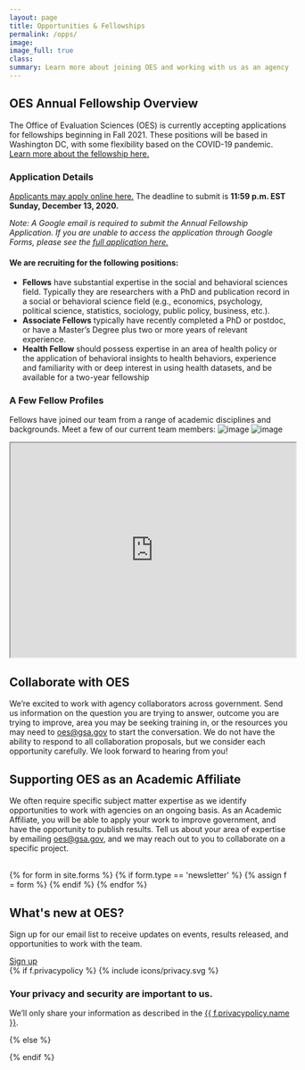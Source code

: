```yaml
---
layout: page
title: Opportunities & Fellowships
permalink: /opps/
image:
image_full: true
class:
summary: Learn more about joining OES and working with us as an agency collaborator or affiliate.
---
```


## OES Annual Fellowship Overview
The Office of Evaluation Sciences (OES) is currently accepting applications for fellowships beginning in Fall 2021. These positions will be based in Washington DC, with some flexibility based on the COVID-19 pandemic. <a href="{{ '/assets/files/GSA_OES_SolicitationFY21.pdf' | prepend: site.baseurl }}">Learn more about the fellowship here.</a> 
 
### Application Details
<a href="https://docs.google.com/forms/d/1jQYihtWnsD9ZK-xQws4sZDheQryxHDT3Yn3HieXQf2s/prefill">Applicants may apply online here.</a> The deadline to submit is **11:59 p.m. EST Sunday, December 13, 2020.**

*Note: A Google email is required to submit the Annual Fellowship Application. If you are unable to access the application through Google Forms, please see the <a href="https://oes.gsa.gov/assets/files/oes-fy21-fellowship-application.pdf">full application here.</a>* 

#### We are recruiting for the following positions:
- **Fellows** have substantial expertise in the social and behavioral sciences field. Typically they are researchers with a PhD and publication record in a social or behavioral science field (e.g., economics, psychology, political science, statistics, sociology, public policy, business, etc.).
- **Associate Fellows** typically have recently completed a PhD or postdoc, or have a Master’s Degree plus two or more years of relevant experience.
- **Health Fellow** should possess expertise in an area of health policy or the application of behavioral insights to health behaviors, experience and familiarity with or deep interest in using health datasets, and be available for a two-year fellowship

### A Few Fellow Profiles 
Fellows have joined our team from a range of academic disciplines and backgrounds. Meet a few of our current team members:
![image]({{site.baseurl}}/assets/img/fellows-1.jpg)
![image]({{site.baseurl}}/assets/img/fellows-2.jpg)

<iframe src="https://www.youtube.com/embed/9KSQ3YLpuV4" width="512" height="384"></iframe>

## Collaborate with OES

We’re excited to work with agency collaborators across government. Send us information on the question you are trying to answer, outcome you are trying to improve, area you may be seeking training in, or the resources you may need to <a href="mailto:oes@gsa.gov?subject=Partnering with OES: Project Idea">oes@gsa.gov</a> to start the conversation. We do not have the ability to respond to all collaboration proposals, but we consider each opportunity carefully. We look forward to hearing from you!

## Supporting OES as an Academic Affiliate 

We often require specific subject matter expertise as we identify opportunities to work with agencies on an ongoing basis. As an Academic Affiliate, you will be able to apply your work to improve government, and have the opportunity to publish results. Tell us about your area of expertise by emailing <a href="mailto:oes@gsa.gov?subject=Academic Affiliate Inquiry">oes@gsa.gov</a>, and we may reach out to you to collaborate on a specific project. 

<br>
<div class="banner contact">
  <div class="grid-container">
  {% for form in site.forms %}
    {% if form.type == 'newsletter' %}
      {% assign f = form %}
    {% endif %}
  {% endfor %}
    <div class="grid-row">
      <div class="grid-col-8 contact-form">
          <h2 id="whats-new-at-oes">What's new at OES?</h2>
          <p>Sign up for our email list to receive updates on events, results released, and opportunities to work with the team.</p>      
          <a class="usa-button usa-button-marginless" href="https://goo.gl/forms/VgSGvpAZZn61oxy62">Sign up</a>
      </div>
      <div class="grid-col-4 privacy-policy">
        {% if f.privacypolicy %}
          {% include icons/privacy.svg %}
          <h3 class="h4">Your privacy and security are important to us.</h3>
          <p class="font-small">We’ll only share your information as described in the <a href="http://www.gsa.gov/portal/content/116609">{{ f.privacypolicy.name }}</a>.</p>
        {% else %}
          <p></p>
        {% endif %}
      </div>
    </div>
  </div>
</div>

